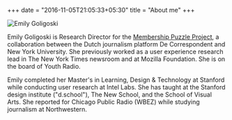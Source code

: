+++
date = "2016-11-05T21:05:33+05:30"
title = "About me"
+++

![Emily Goligoski][1]

Emily Goligoski is Research Director for the [Membership Puzzle Project](https://membershippuzzle.org/), a collaboration between the Dutch journalism platform De Correspondent and New York University. She previously worked as a user experience research lead in The New York Times newsroom and at Mozilla Foundation. She is on the board of Youth Radio. 

Emily completed her Master's in Learning, Design & Technology at Stanford while conducting user research at Intel Labs. She has taught at the Stanford design institute ("d.school"), The New School, and the School of Visual Arts. She reported for Chicago Public Radio (WBEZ) while studying journalism at Northwestern.

[1]: https://emgollie-blog.nyc3.cdn.digitaloceanspaces.com/static/about/about.jpg
